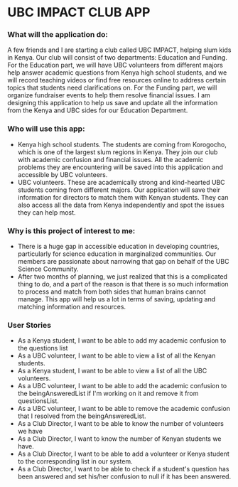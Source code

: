 # UBC IMPACT CLUB APP

### What will the application do:

A few friends and I are starting a club called UBC IMPACT, 
helping slum kids in Kenya. Our club will consist of two 
departments: Education and Funding. For the Education part, 
we will have UBC volunteers from different majors help answer 
academic questions from Kenya high school students, and we will 
record teaching videos or find free resources online to address 
certain topics that students need clarifications on. For the Funding 
part, we will organize fundraiser events to help them resolve 
financial issues. I am designing this application to help us save 
and update all the information from the Kenya and UBC sides for our 
Education Department.

### Who will use this app:
- Kenya high school students. The students are coming from Korogocho, 
which is one of the largest slum regions in Kenya. They join our club with 
academic confusion and financial issues. All the academic problems they are 
encountering will be saved into this application and accessible by UBC volunteers.
- UBC volunteers. These are academically strong and kind-hearted UBC students 
coming from different majors. Our application will save their information 
for directors to match them with Kenyan students. They can also access all 
the data from Kenya independently and spot the issues they can help most.


### Why is this project of interest to me:
- There is a huge gap in accessible education in developing countries, 
particularly for science education in marginalized communities. 
Our members are passionate about narrowing that gap on behalf of 
the UBC Science Community.
- After two months of planning, we just realized that this is a complicated 
thing to do, and a part of the reason is that there is so much information 
to process and match from both sides that human brains cannot manage. 
This app will help us a lot in terms of saving, updating and matching 
information and resources.

### User Stories
- As a Kenya student, I want to be able to 
  add my academic confusion to the questions list
- As a UBC volunteer, I want to be able to view a list of all the Kenyan students.
- As a Kenya student, I want to be able to view a list of all the UBC volunteers.
- As a UBC volunteer, I want to be able to add the academic confusion to the 
beingAnsweredList if I'm working on it and remove it from questionsList.
- As a UBC volunteer, I want to be able to remove the academic confusion 
that I resolved from the beingAnsweredList.
- As a Club Director, I want to be able to know the number of volunteers we have
- As a Club Director, I want to know the number of Kenyan students we have.
- As a Club Director, I want to be able to add a volunteer or Kenya student to 
  the corresponding list in our system.
- As a Club Director, I want to be able to check if a student's question has 
    been answered and set his/her confusion to null if it has been answered.
